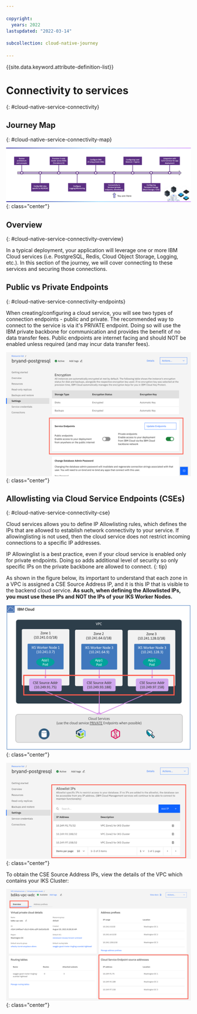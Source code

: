 ```yaml
---

copyright:
  years: 2022
lastupdated: "2022-03-14"

subcollection: cloud-native-journey

---
```


{{site.data.keyword.attribute-definition-list}}

# Connectivity to services
{: #cloud-native-service-connectivity}

## Journey Map
{: #cloud-native-service-connectivity-map}

![Architecture](images/connectivity/journey-map.png){: class="center"}



## Overview 
{: #cloud-native-service-connectivity-overview}

In a typical deployment, your application will leverage one or more IBM Cloud services (i.e. PostgreSQL, Redis, Cloud Object Storage, Logging, etc.). In this section of the journey, we will cover connecting to these services and securing those connections.

## Public vs Private Endpoints 
{: #cloud-native-service-connectivity-endpoints}

When creating/configuring a cloud service, you will see two types of connection endpoints - public and private. The recommended way to connect to the service is via it's PRIVATE endpoint. Doing so will use the IBM private backbone for communication and provides the benefit of no data transfer fees. Public endpoints are internet facing and should NOT be enabled unless required (and may incur data transfer fees).


![Architecture](images/connectivity/pub-priv-endpoints.png){: class="center"}


## Allowlisting via Cloud Service Endpoints (CSEs) 
{: #cloud-native-service-connectivity-cse}

Cloud services allows you to define IP Allowlisting rules, which defines the IPs that are allowed to establish network connectivity to your service. If allowinglisting is not used, then the cloud service does not restrict incoming connections to a specific IP addresses.

IP Allowinglist is a best practice, even if your cloud service is enabled only for private endpoints. Doing so adds additional level of security so only specific IPs on the private backbone are allowed to connect.
{: tip}

As shown in the figure below, its important to understand that each zone in a VPC is assigned a CSE Source Address IP, and it is this IP that is visible to the backend cloud service. **As such, when defining the Allowlisted IPs, you must use these IPs and NOT the IPs of your IKS Worker Nodes.**

![Architecture](images/connectivity/cse.png){: class="center"}



![Architecture](images/connectivity/postgresql-allowlist.png){: class="center"}



To obtain the CSE Source Address IPs, view the details of the VPC which contains your IKS Cluster:

![Architecture](images/connectivity/vpc-overview.png){: class="center"}
